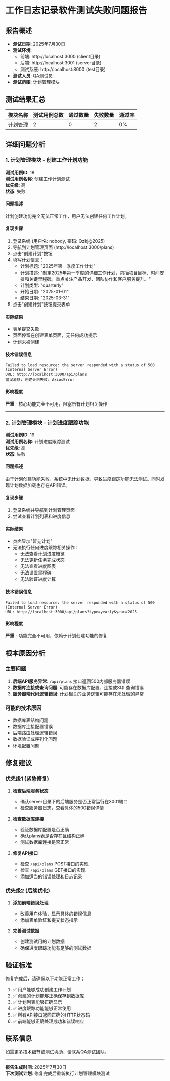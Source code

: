 # 工作日志记录软件测试失败问题报告

## 报告概述
- **测试日期**: 2025年7月30日
- **测试环境**: 
  - 前端: http://localhost:3000 (client目录)
  - 后端: http://localhost:3001 (server目录)
  - 测试系统: http://localhost:8000 (test目录)
- **测试人员**: QA测试员
- **测试范围**: 计划管理模块

## 测试结果汇总
| 模块名称 | 测试用例总数 | 通过数量 | 失败数量 | 通过率 |
|---------|-------------|---------|---------|--------|
| 计划管理 | 2 | 0 | 2 | 0% |

## 详细问题分析

### 1. 计划管理模块 - 创建工作计划功能

**测试用例ID**: 18  
**测试用例名称**: 创建工作计划测试  
**优先级**: 高  
**状态**: 失败

#### 问题描述
计划创建功能完全无法正常工作，用户无法创建任何工作计划。

#### 复现步骤
1. 登录系统 (用户名: nobody, 密码: Qzkj@2025)
2. 导航到计划管理页面 (http://localhost:3000/plans)
3. 点击"创建计划"按钮
4. 填写计划信息：
   - 计划标题: "2025年第一季度工作计划"
   - 计划描述: "制定2025年第一季度的详细工作计划，包括项目目标、时间安排和关键里程碑。重点关注产品开发、团队协作和客户服务提升。"
   - 计划类型: "quarterly"
   - 开始日期: "2025-01-01"
   - 结束日期: "2025-03-31"
5. 点击"创建计划"按钮提交表单

#### 实际结果
- 表单提交失败
- 页面停留在创建表单页面，无任何成功提示
- 计划未被创建

#### 技术错误信息
```
Failed to load resource: the server responded with a status of 500 (Internal Server Error)
URL: http://localhost:3000/api/plans
错误消息: 创建计划失败: AxiosError
```

#### 影响程度
**严重** - 核心功能完全不可用，阻塞所有计划相关操作

---

### 2. 计划管理模块 - 计划进度跟踪功能

**测试用例ID**: 19  
**测试用例名称**: 计划进度跟踪测试  
**优先级**: 高  
**状态**: 失败

#### 问题描述
由于计划创建功能失败，系统中无计划数据，导致进度跟踪功能无法测试。同时发现计划数据加载也存在API错误。

#### 复现步骤
1. 登录系统并导航到计划管理页面
2. 尝试查看计划列表和进度信息

#### 实际结果
- 页面显示"暂无计划"
- 无法执行任何进度跟踪相关操作：
  - 无法查看计划进度概览
  - 无法更新任务完成状态
  - 无法查看进度图表
  - 无法设置里程碑
  - 无法验证进度计算

#### 技术错误信息
```
Failed to load resource: the server responded with a status of 500 (Internal Server Error)
URL: http://localhost:3000/api/plans?type=yearly&year=2025
```

#### 影响程度
**严重** - 功能完全不可用，依赖于计划创建功能的修复

## 根本原因分析

### 主要问题
1. **后端API服务异常**: `/api/plans` 接口返回500内部服务器错误
2. **数据库连接或查询问题**: 可能存在数据库配置、连接或SQL查询错误
3. **服务器端代码逻辑错误**: 计划相关的业务逻辑可能存在未处理的异常

### 可能的技术原因
- 数据库表结构问题
- 数据库连接配置错误
- 后端路由处理逻辑错误
- 数据验证或序列化问题
- 环境配置问题

## 修复建议

### 优先级1 (紧急修复)
1. **检查后端服务状态**
   - 确认server目录下的后端服务是否正常运行在3001端口
   - 检查服务器日志，查看具体的500错误详情

2. **检查数据库连接**
   - 验证数据库配置是否正确
   - 确认plans表是否存在且结构正确
   - 测试数据库连接是否正常

3. **修复API接口**
   - 检查 `/api/plans` POST接口的实现
   - 检查 `/api/plans` GET接口的实现
   - 添加适当的错误处理和日志记录

### 优先级2 (后续优化)
1. **添加前端错误处理**
   - 改善用户体验，显示具体的错误信息
   - 添加表单验证和提交状态指示

2. **完善测试数据**
   - 创建测试用的计划数据
   - 确保进度跟踪功能有足够的测试数据

## 验证标准

修复完成后，请确保以下功能正常工作：
1. ✅ 用户能够成功创建工作计划
2. ✅ 创建的计划能够正确保存到数据库
3. ✅ 计划列表能够正确显示
4. ✅ 进度跟踪功能能够正常使用
5. ✅ 所有API接口返回正确的HTTP状态码
6. ✅ 前端能够正确处理成功和错误响应

## 联系信息
如需更多技术细节或测试协助，请联系QA测试团队。

---
**报告生成时间**: 2025年7月30日  
**下次测试计划**: 修复完成后重新执行计划管理模块测试